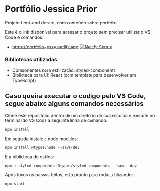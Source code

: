 # Portfólio Jessica Prior

Projeto front-end de site, com conteúdo sobre portfólio.

Este é o link disponível para acessar o projeto sem precisar utilizar o VS Code e comandos:

- https://portfolio-jessy.netlify.app   [![Netlify Status](https://api.netlify.com/api/v1/badges/5d6ec627-25bd-4e4a-b913-1b8466030559/deploy-status)](https://app.netlify.com/sites/portfolio-jessy/deploys)


### Bibliotecas utilizadas

 * Componentes para estilização: styled-components
 * Biblioteca para UI: React (com template para desenvolver em TypeScript)

## Caso queira executar o codigo pelo VS Code, segue abaixo alguns comandos necessários

Clone este repositório dentro de um diretório de sua escolha e execute no terminal do VS Code a seguinte linha de comando:
```
npm install
```

Em seguida instale o node modules:
```
npm install @types/node --save-dev
```

E a biblioteca de estilos:
```
npm i styled-components @types/styled-components --save--dev
```

Após todos os passos feitos, está pronto para rodar, utilizando:
```
npm start
```



